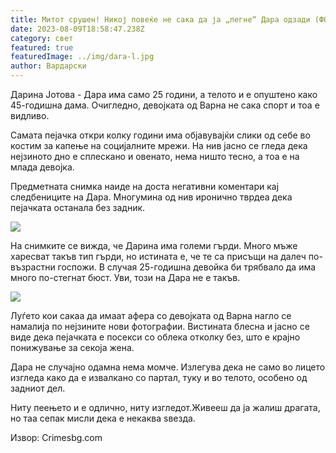 ```yaml
---
title: Митот срушен! Никој повеќе не сака да ја „легне“ Дара одзади (ФОТОГРАФИИ)
date: 2023-08-09T18:58:47.238Z
category: свет
featured: true
featuredImage: ../img/dara-l.jpg
author: Вардарски
---
```

Дарина Јотова - Дара има само 25 години, а телото и е опуштено како 45-годишна дама. Очигледно, девојката од Варна не сака спорт и тоа е видливо.

Самата пејачка откри колку години има објавувајќи слики од себе во костим за капење на социјалните мрежи. На нив јасно се гледа дека нејзиното дно е сплескано и овенато, нема ништо тесно, а тоа е на млада девојка.

Предметната снимка наиде на доста негативни коментари кај следбениците на Дара. Многумина од нив иронично тврдеа дека пејачката останала без задник.

![](../img/dara1.jpg)





<!--StartFragment-->

На снимките се вижда, че Дарина има големи гърди. Много мъже харесват такъв тип гърди, но истината е, че те са присъщи на далеч по-възрастни госпожи. В случая 25-годишна девойка би трябвало да има много по-стегнат бюст. Уви, този на Дара не е такъв.

<!--EndFragment-->



![](../img/dara2.jpg)

Луѓето кои сакаа да имаат афера со девојката од Варна нагло се намалија по нејзините нови фотографии. Вистината блесна и јасно се виде дека пејачката е посекси со облека отколку без, што е крајно понижување за секоја жена.

Дара не случајно одамна нема момче. Излегува дека не само во лицето изгледа како да е извалкано со партал, туку и во телото, особено од задниот дел.

Ниту пеењето и е одлично, ниту изгледот.Живееш да ја жалиш драгата, но таа сепак мисли дека е некаква ѕвезда.

Извор: Crimesbg.com